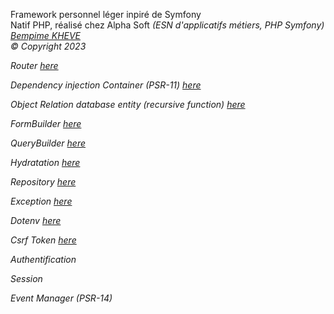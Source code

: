 Framework personnel léger inpiré de Symfony<br> 
Natif PHP,
réalisé chez Alpha Soft <em>(ESN d'applicatifs métiers, PHP Symfony)<br>
<a href="https://www.linkedin.com/in/bempime-kheve/" target="_blank"> Bempime KHEVE</a><br>
&copy; Copyright 2023 


Router
<a href="https://github.com/Juju075/php_framework/blob/main/src/Framework/Router/Router.php" target="_blank"> here
</a><br>


Dependency injection Container (PSR-11)
<a href="https://github.com/Juju075/php_framework/blob/main/src/Framework/Container/Container.php" target="_blank"> here </a><br>

Object Relation database entity (recursive function)
<a href="https://github.com/Juju075/php_framework/blob/main/src/Framework/Database/Schema.php" target="_blank"> here </a><br>


FormBuilder
<a href="https://github.com/Juju075/php_framework/blob/main/src/Form/Type/PostType.php" target="_blank"> here </a><br>

QueryBuilder
<a href="https://github.com/Juju075/php_framework/blob/main/src/Framework/Database/EntityManager.php" target="_blank"> 
here </a><br>

Hydratation
<a href="https://github.com/Juju075/php_framework/blob/main/src/Framework/Database/Hydrator.php" target="_blank">
here </a><br>

Repository
<a href="https://github.com/Juju075/php_framework/blob/main/src/Framework/Repository/AbstractRepository.php" target="_blank">
here </a><br>

Exception
<a href="https://github.com/Juju075/php_framework/blob/main/src/Exception/NotFoundException.php" target="_blank">
here </a><br>

Dotenv
<a href="https://github.com/Juju075/php_framework/blob/main/src/Framework/Database/DotEnv.php" target="_blank">
here </a><br>

Csrf Token
<a href="https://github.com/Juju075/php_framework/blob/main/src/Framework/Form/Token.php" target="_blank">
here </a><br>

Authentification

Session

Event Manager (PSR-14)
